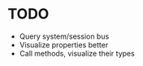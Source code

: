 # TODO
 - Query system/session bus
 - Visualize properties better
 - Call methods, visualize their types